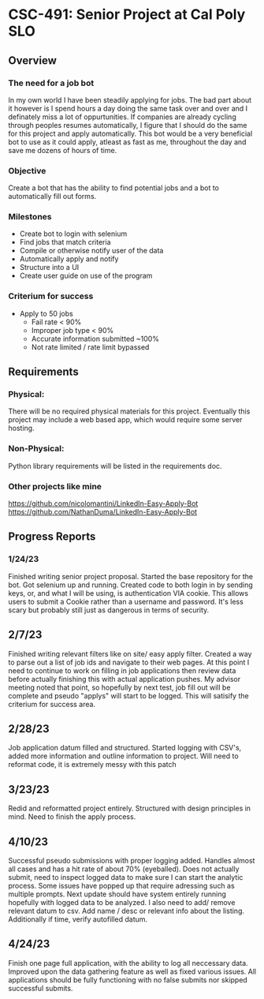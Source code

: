# CSC-491: Senior Project at Cal Poly SLO

## Overview

### The need for a job bot

In my own world I have been steadily applying for jobs. The bad part about it however is I spend hours a day doing the same task over and over and I definately miss a lot of oppurtunities. If companies are already cycling through peoples resumes automatically, I figure that I should do the same for this project and apply automatically. This bot would be a very beneficial bot to use as it could apply, atleast as fast as me, throughout the day and save me dozens of hours of time.

### Objective

Create a bot that has the ability to find potential jobs and a bot to automatically fill out forms.

### Milestones

- Create bot to login with selenium
- Find jobs that match criteria
- Compile or otherwise notify user of the data
- Automatically apply and notify
- Structure into a UI
- Create user guide on use of the program

### Criterium for success
- Apply to 50 jobs
    - Fail rate < 90%
    - Improper job type < 90%
    - Accurate information submitted ~100%
    - Not rate limited / rate limit bypassed


## Requirements

### Physical:
There will be no required physical materials for this project. Eventually this project may include a web based app, which would require some server hosting.

### Non-Physical:
Python library requirements will be listed in the requirements doc.

### Other projects like mine
https://github.com/nicolomantini/LinkedIn-Easy-Apply-Bot
https://github.com/NathanDuma/LinkedIn-Easy-Apply-Bot

## Progress Reports

### 1/24/23
Finished writing senior project proposal. Started the base repository for the bot. Got selenium up and running. Created code to both login in by sending keys, or, and what I will be using, is authentication VIA cookie. This allows users to submit a Cookie rather than a username and password. It's less scary but probably still just as dangerous in terms of security.

## 2/7/23
Finished writing relevant filters like on site/ easy apply filter. Created a way to parse out a list of job ids and navigate to their web pages. At this point I need to continue to work on filling in job applications then review data before actually finishing this with actual application pushes. My advisor meeting noted that point, so hopefully by next test, job fill out will be complete and pseudo "applys" will start to be logged. This will satisify the criterium for success area.

## 2/28/23
Job application datum filled and structured. Started logging with CSV's, added more information and outline information to project. Will need to reformat code, it is extremely messy with this patch

## 3/23/23
Redid and reformatted project entirely. Structured with design principles in mind. Need to finish the apply process.

## 4/10/23
Successful pseudo submissions with proper logging added. Handles almost all cases and has a hit rate of about 70% (eyeballed). Does not actually submit, need to inspect logged data to make sure I can start the analytic process. Some issues have popped up that require adressing such as multiple prompts. Next update should have system entirely running hopefully with logged data to be analyzed. I also need to add/ remove relevant datum to csv. Add name / desc or relevant info about the listing. Additionally if time, verify autofilled datum.

## 4/24/23
Finish one page full application, with the ability to log all neccessary data. Improved upon the data gathering feature as well as fixed various issues. All applications should be fully functioning with no false submits nor skipped successful submits.